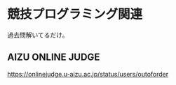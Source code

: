 # 競技プログラミング関連

過去問解いてるだけ。

## AIZU ONLINE JUDGE

https://onlinejudge.u-aizu.ac.jp/status/users/outoforder

